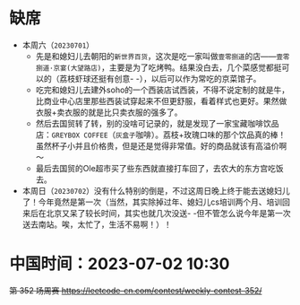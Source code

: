 
# 缺席

- 本周六（`20230701`）
  * 先是和媳妇儿去朝阳的`新世界百货`，这次是吃一家叫做`壹零捌道`的店——`壹零捌道·京宴(大望路店)`，主要是为了吃烤鸭。结果没白去，几个菜感觉都挺可以的（荔枝虾球还挺有创意- -），以后可以作为常吃的京菜馆子。
  * 吃完和媳妇儿去建外soho的一个西装店试西装，不得不说定制的就是牛，比商业中心店里那些西装试穿起来不但更舒服，看着样式也更好。果然做衣服+卖衣服的就是比只卖衣服的强多了。
  * 然后去国贸转了转，别的没啥可记录的，就是发现了一家宝藏咖啡饮品店：`GREYBOX COFFEE`（`灰盒子`咖啡）。荔枝+玫瑰口味的那个饮品真的棒！虽然杯子小并且价格贵，但是还是觉得非常值。好的商品就该有高溢价啊～
  * 最后去国贸的Ole超市买了些东西就直接打车回了，去农大的东方宫吃饭去。
- 本周日（`20230702`）没有什么特别的倒是，不过这周日晚上终于能去送媳妇儿了！今年竟然是第一次（当然，其实除掉过年、媳妇儿cs培训两个月、培训回来后在北京又呆了较长时间，其实也就几次没送- -但不管怎么说今年是第一次送去南站。唉，太忙了，生活不易啊！）！

# 中国时间：2023-07-02 10:30

~~第 352 场周赛 https://leetcode-cn.com/contest/weekly-contest-352/~~
